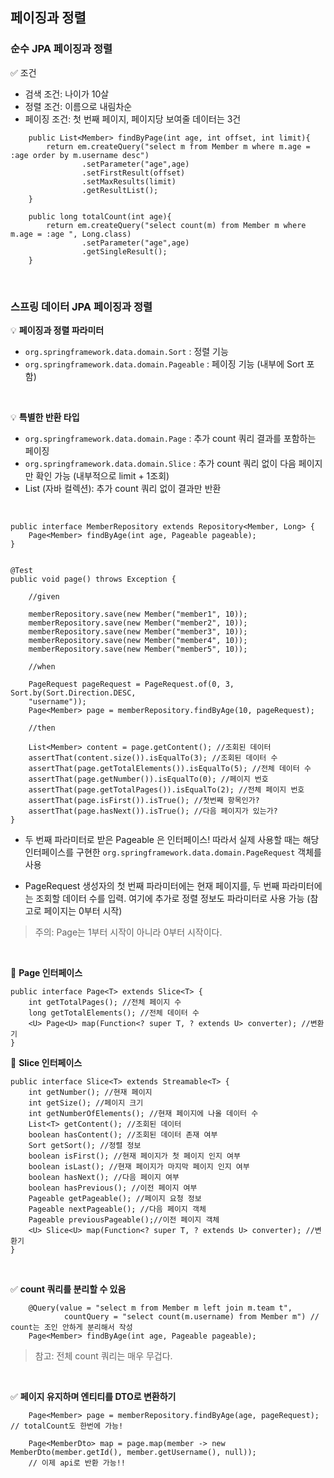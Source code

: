 ## 페이징과 정렬

### 순수 JPA 페이징과 정렬


✅ 조건
- 검색 조건: 나이가 10살
- 정렬 조건: 이름으로 내림차순
- 페이징 조건: 첫 번째 페이지, 페이지당 보여줄 데이터는 3건

```
    public List<Member> findByPage(int age, int offset, int limit){
        return em.createQuery("select m from Member m where m.age = :age order by m.username desc")
                .setParameter("age",age)
                .setFirstResult(offset)
                .setMaxResults(limit)
                .getResultList();
    }

    public long totalCount(int age){
        return em.createQuery("select count(m) from Member m where m.age = :age ", Long.class)
                .setParameter("age",age)
                .getSingleResult();
    }

```

<br>

### 스프링 데이터 JPA 페이징과 정렬

💡 **페이징과 정렬 파라미터**
- ```org.springframework.data.domain.Sort``` : 정렬 기능
- ```org.springframework.data.domain.Pageable``` : 페이징 기능 (내부에 Sort 포함)

<BR>

💡 **특별한 반환 타입**
- ```org.springframework.data.domain.Page``` : 추가 count 쿼리 결과를 포함하는 페이징
- ```org.springframework.data.domain.Slice``` : 추가 count 쿼리 없이 다음 페이지만 확인 가능
(내부적으로 limit + 1조회)
- List (자바 컬렉션): 추가 count 쿼리 없이 결과만 반환

<br>

```
public interface MemberRepository extends Repository<Member, Long> {
    Page<Member> findByAge(int age, Pageable pageable);
}


@Test
public void page() throws Exception {

    //given

    memberRepository.save(new Member("member1", 10));
    memberRepository.save(new Member("member2", 10));
    memberRepository.save(new Member("member3", 10));
    memberRepository.save(new Member("member4", 10));
    memberRepository.save(new Member("member5", 10));

    //when

    PageRequest pageRequest = PageRequest.of(0, 3, Sort.by(Sort.Direction.DESC,
    "username"));
    Page<Member> page = memberRepository.findByAge(10, pageRequest);

    //then

    List<Member> content = page.getContent(); //조회된 데이터
    assertThat(content.size()).isEqualTo(3); //조회된 데이터 수
    assertThat(page.getTotalElements()).isEqualTo(5); //전체 데이터 수
    assertThat(page.getNumber()).isEqualTo(0); //페이지 번호
    assertThat(page.getTotalPages()).isEqualTo(2); //전체 페이지 번호
    assertThat(page.isFirst()).isTrue(); //첫번째 항목인가?
    assertThat(page.hasNext()).isTrue(); //다음 페이지가 있는가?
}
```
- 두 번째 파라미터로 받은 Pageable 은 인터페이스! 따라서 실제 사용할 때는 해당 인터페이스를 구현한
```org.springframework.data.domain.PageRequest``` 객체를 사용

- PageRequest 생성자의 첫 번째 파라미터에는 현재 페이지를, 두 번째 파라미터에는 조회할 데이터 수를
입력. 여기에 추가로 정렬 정보도 파라미터로 사용 가능 (참고로 페이지는 0부터 시작)

> 주의: Page는 1부터 시작이 아니라 0부터 시작이다.

<br>

📌 **Page 인터페이스**

```
public interface Page<T> extends Slice<T> {
    int getTotalPages(); //전체 페이지 수
    long getTotalElements(); //전체 데이터 수
    <U> Page<U> map(Function<? super T, ? extends U> converter); //변환기
}
```
📌 **Slice 인터페이스**
```
public interface Slice<T> extends Streamable<T> {
    int getNumber(); //현재 페이지
    int getSize(); //페이지 크기
    int getNumberOfElements(); //현재 페이지에 나올 데이터 수
    List<T> getContent(); //조회된 데이터
    boolean hasContent(); //조회된 데이터 존재 여부
    Sort getSort(); //정렬 정보
    boolean isFirst(); //현재 페이지가 첫 페이지 인지 여부
    boolean isLast(); //현재 페이지가 마지막 페이지 인지 여부
    boolean hasNext(); //다음 페이지 여부
    boolean hasPrevious(); //이전 페이지 여부
    Pageable getPageable(); //페이지 요청 정보
    Pageable nextPageable(); //다음 페이지 객체
    Pageable previousPageable();//이전 페이지 객체
    <U> Slice<U> map(Function<? super T, ? extends U> converter); //변환기
}
```


<Br>

✅ **count 쿼리를 분리할 수 있음**
```
    @Query(value = "select m from Member m left join m.team t",
            countQuery = "select count(m.username) from Member m") // count는 조인 안하게 분리해서 작성
    Page<Member> findByAge(int age, Pageable pageable);
```
> 참고: 전체 count 쿼리는 매우 무겁다.

<br>

✅ **페이지 유지하며 엔티티를 DTO로 변환하기**
```
    Page<Member> page = memberRepository.findByAge(age, pageRequest); // totalCount도 한번에 가능!

    Page<MemberDto> map = page.map(member -> new MemberDto(member.getId(), member.getUsername(), null));
    // 이제 api로 반환 가능!!
```
<br><br>
